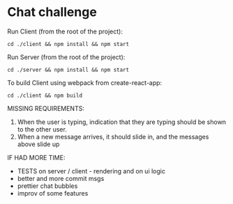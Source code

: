 Chat challenge
==============

Run Client (from the root of the project):
  ```
  cd ./client && npm install && npm start
  ```

Run Server (from the root of the project):
  ```
  cd ./server && npm install && npm start
  ```

To build Client using webpack from create-react-app:
  ```
  cd ./client && npm build
  ```

MISSING REQUIREMENTS:
  1. When the user is typing, indication that they are typing should be shown to the other user.
  3. When a new message arrives, it should slide in, and the messages above slide up


IF HAD MORE TIME:
  * TESTS on server / client - rendering and on ui logic
  * better and more commit msgs
  * prettier chat bubbles
  * improv of some features
